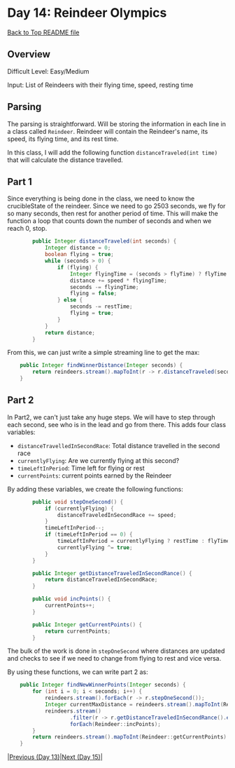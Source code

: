 # Day 14: Reindeer Olympics

[Back to Top README file](../../../README.md)
## Overview
Difficult Level: Easy/Medium

Input: List of Reindeers with their flying time, speed, resting time

## Parsing
The parsing is straightforward. Will be storing the information in each line in a
class called `Reindeer`. Reindeer will contain the Reindeer's name, its speed, its
flying time, and its rest time.

In this class, I will add the following function `distanceTraveled(int time)` that will
calculate the distance travelled.

## Part 1
Since everything is being done in the class, we need to know the crucibleState of the
reindeer.  Since we need to go 2503 seconds, we fly for so many seconds, then rest
for another period of time. This will make the function a loop that counts down
the number of seconds and when we reach 0, stop.

```java
        public Integer distanceTraveled(int seconds) {
            Integer distance = 0;
            boolean flying = true;
            while (seconds > 0) {
                if (flying) {
                    Integer flyingTime = (seconds > flyTime) ? flyTime : seconds;
                    distance += speed * flyingTime;
                    seconds -= flyingTime;
                    flying = false;
                } else {
                    seconds -= restTime;
                    flying = true;
                }
            }
            return distance;
        }
```

From this, we can just write a simple streaming line to get the max:

```java
    public Integer findWinnerDistance(Integer seconds) {
        return reindeers.stream().mapToInt(r -> r.distanceTraveled(seconds)).max().getAsInt();
    }
```

## Part 2
In Part2, we can't just take any huge steps. We will have to step through each
second, see who is in the lead and go from there.  This adds four class variables:
* `distanceTravelledInSecondRace`: Total distance travelled in the second race
* `currentlyFlying`: Are we currently flying at this second?
* `timeLeftInPeriod`: Time left for flying or rest
* `currentPoints`: current points earned by the Reindeer

By adding these variables, we create the following functions:

```java
        public void stepOneSecond() {
            if (currentlyFlying) {
                distanceTraveledInSecondRace += speed;
            }
            timeLeftInPeriod--;
            if (timeLeftInPeriod == 0) {
                timeLeftInPeriod = currentlyFlying ? restTime : flyTime;
                currentlyFlying ^= true;
            }
        }

        public Integer getDistanceTraveledInSecondRance() {
            return distanceTraveledInSecondRace;
        }

        public void incPoints() {
            currentPoints++;
        }

        public Integer getCurrentPoints() {
            return currentPoints;
        }
```

The bulk of the work is done in `stepOneSecond` where distances are updated and
checks to see if we need to change from flying to rest and vice versa.

By using these functions, we can write part 2 as:

```java
    public Integer findNewWinnerPoints(Integer seconds) {
        for (int i = 0; i < seconds; i++) {
            reindeers.stream().forEach(r -> r.stepOneSecond());
            Integer currentMaxDistance = reindeers.stream().mapToInt(Reindeer::getDistanceTraveledInSecondRance).max().getAsInt();
            reindeers.stream()
                    .filter(r -> r.getDistanceTraveledInSecondRance().equals(currentMaxDistance)).
                    forEach(Reindeer::incPoints);
        }
        return reindeers.stream().mapToInt(Reindeer::getCurrentPoints).max().getAsInt();
    }
```

|[Previous (Day 13)](../day13/README.md)|[Next (Day 15)](../day15/README.md)|